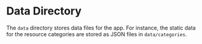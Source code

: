 # Data Directory

The `data` directory stores data files for the app. For instance, the static data for the resource categories are stored as JSON files in `data/categories`.